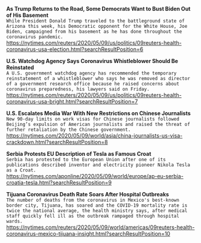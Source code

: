 **As Trump Returns to the Road, Some Democrats Want to Bust Biden Out of His Basement**\
`While President Donald Trump traveled to the battleground state of Arizona this week, his Democratic opponent for the White House, Joe Biden, campaigned from his basement as he has done throughout the coronavirus pandemic.`\
https://nytimes.com/reuters/2020/05/09/us/politics/09reuters-health-coronavirus-usa-election.html?searchResultPosition=6

**U.S. Watchdog Agency Says Coronavirus Whistleblower Should Be Reinstated**\
`A U.S. government watchdog agency has recommended the temporary reinstatement of a whistleblower who says he was removed as director of a government research office because he raised concerns about coronavirus preparedness, his lawyers said on Friday.`\
https://nytimes.com/reuters/2020/05/09/us/politics/09reuters-health-coronavirus-usa-bright.html?searchResultPosition=7

**U.S. Escalates Media War With New Restrictions on Chinese Journalists**\
`New 90-day limits on work visas for Chinese journalists followed Beijing’s expulsion of American journalists and raised the threat of further retaliation by the Chinese government.`\
https://nytimes.com/2020/05/09/world/asia/china-journalists-us-visa-crackdown.html?searchResultPosition=8

**Serbia Protests EU Description of Tesla as Famous Croat**\
`Serbia has protested to the European Union after one of its publications described inventor and electricity pioneer Nikola Tesla as a Croat. `\
https://nytimes.com/aponline/2020/05/09/world/europe/ap-eu-serbia-croatia-tesla.html?searchResultPosition=9

**Tijuana Coronavirus Death Rate Soars After Hospital Outbreaks**\
`The number of deaths from the coronavirus in Mexico's best-known border city, Tijuana, has soared and the COVID-19 mortality rate is twice the national average, the health ministry says, after medical staff quickly fell ill as the outbreak rampaged through hospital wards.`\
https://nytimes.com/reuters/2020/05/09/world/americas/09reuters-health-coronavirus-mexico-tijuana-insight.html?searchResultPosition=10

